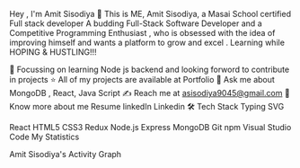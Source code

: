 Hey , I'm Amit Sisodiya 👋
This is ME, Amit Sisodiya, a Masai School certified Full stack developer
A budding Full-Stack Software Developer and a Competitive Programming Enthusiast 
 ,
who is obsessed with the idea of improving himself and wants a platform to grow and excel 
 .
Learning while HOPING & HUSTLING!!!

🌱 Focussing on learning Node js backend and looking forword to contribute in projects
⭐ All of my projects are available at Portfolio
💬 Ask me about MongoDB , React, Java Script
✍️ Reach me at asisodiya9045@gmail.com
📄 Know more about me Resume
linkedIn Linkedin
🛠  Tech Stack
Typing SVG

React HTML5 CSS3 Redux Node.js Express MongoDB Git npm Visual Studio Code
My Statistics

 


Amit Sisodiya's Activity Graph
